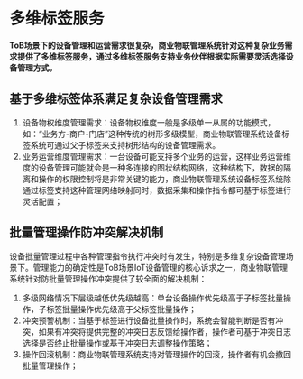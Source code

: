 # 多维标签服务

**ToB场景下的设备管理和运营需求很复杂，商业物联管理系统针对这种复杂业务需求提供了多维标签服务，通过多维标签服务支持业务伙伴根据实际需要灵活选择设备管理方式。**

## 基于多维标签体系满足复杂设备管理需求
1) 设备物权维度管理需求：设备物权维度一般是多级单一从属的功能模式，如：“业务方-商户-门店”这种传统的树形多级模型，商业物联管理系统设备标签系统可通过父子标签来支持树形结构的设备管理需求。
2) 业务运营维度管理需求：一台设备可能支持多个业务的运营，这样业务运营维度的设备管理可能就会是一种多连接的图状结构网络，这种结构下，数据的隔离和操作的权限控制将是非常关键的能力，商业物联管理系统设备标签系统除通过标签支持这种管理网络映射同时，数据采集和操作指令都可基于标签进行灵活配置；

## 批量管理操作防冲突解决机制
设备批量管理过程中各种管理指令执行冲突时有发生，特别是多维复杂设备管理场景下。管理能力的确定性是ToB场景IoT设备管理的核心诉求之一，商业物联管理系统针对防批量管理操作冲突提供了较全面的解决机制：
1) 多级网络情况下层级越低优先级越高：单台设备操作优先级高于子标签批量操作，子标签批量操作优先级高于父标签批量操作；
2) 冲突预警机制：当基于标签进行设备批量操作时，系统会智能判断是否有冲突，如果有冲突将提供完整的冲突日志反馈给操作者，操作者可基于冲突日志选择是否终止批量操作或基于冲突日志调整操作策略；
3) 操作回滚机制：商业物联管理系统支持对管理操作的回滚，操作者有机会撤回批量管理操作；



